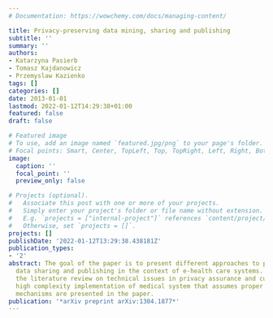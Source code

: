 ```yaml
---
# Documentation: https://wowchemy.com/docs/managing-content/

title: Privacy-preserving data mining, sharing and publishing
subtitle: ''
summary: ''
authors:
- Katarzyna Pasierb
- Tomasz Kajdanowicz
- Przemyslaw Kazienko
tags: []
categories: []
date: 2013-01-01
lastmod: 2022-01-12T14:29:38+01:00
featured: false
draft: false

# Featured image
# To use, add an image named `featured.jpg/png` to your page's folder.
# Focal points: Smart, Center, TopLeft, Top, TopRight, Left, Right, BottomLeft, Bottom, BottomRight.
image:
  caption: ''
  focal_point: ''
  preview_only: false

# Projects (optional).
#   Associate this post with one or more of your projects.
#   Simply enter your project's folder or file name without extension.
#   E.g. `projects = ["internal-project"]` references `content/project/deep-learning/index.md`.
#   Otherwise, set `projects = []`.
projects: []
publishDate: '2022-01-12T13:29:38.438181Z'
publication_types:
- '2'
abstract: The goal of the paper is to present different approaches to privacy-preserving
  data sharing and publishing in the context of e-health care systems. In particular,
  the literature review on technical issues in privacy assurance and current real-life
  high complexity implementation of medical system that assumes proper data sharing
  mechanisms are presented in the paper.
publication: '*arXiv preprint arXiv:1304.1877*'
---
```

